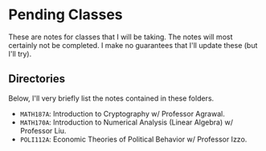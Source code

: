 # Pending Classes
These are notes for classes that I will be taking. The notes will most certainly not be completed. I make no guarantees that I'll update these (but I'll try). 

## Directories
Below, I'll very briefly list the notes contained in these folders.
- `MATH187A`: Introduction to Cryptography w/ Professor Agrawal.
- `MATH170A`: Introduction to Numerical Analysis (Linear Algebra) w/ Professor Liu. 
- `POLI112A`: Economic Theories of Political Behavior w/ Professor Izzo.